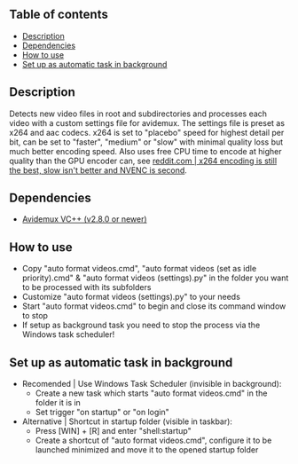 ## Table of contents
* [Description](#description)
* [Dependencies](#dependencies)
* [How to use](#how-to-use)
* [Set up as automatic task in background](#set-up-as-automatic-task-in-background)


## Description
Detects new video files in root and subdirectories and processes each video with a custom settings file for avidemux. The settings file is preset as x264 and aac codecs. x264 is set to "placebo" speed for highest detail per bit, can be set to "faster", "medium" or "slow" with minimal quality loss but much better encoding speed. Also uses free CPU time to encode at higher quality than the GPU encoder can, see [reddit.com | x264 encoding is still the best, slow isn't better and NVENC is second](https://www.reddit.com/r/Twitch/comments/c8ec2h/guide_x264_encoding_is_still_the_best_slow_isnt/?rdt=38004).

## Dependencies
- [Avidemux VC++ (v2.8.0 or newer)](https://sourceforge.net/projects/avidemux/files/avidemux/2.8.1/Avidemux_2.8.1%20VC%2B%2B%2064bits.exe/download)

## How to use
- Copy "auto format videos.cmd", "auto format videos (set as idle priority).cmd" & "auto format videos (settings).py" in the folder you want to be processed with its subfolders
- Customize "auto format videos (settings).py" to your needs
- Start "auto format videos.cmd" to begin and close its command window to stop
- If setup as background task you need to stop the process via the Windows task scheduler!

## Set up as automatic task in background
- Recomended | Use Windows Task Scheduler (invisible in background):
  - Create a new task which starts "auto format videos.cmd" in the folder it is in
  - Set trigger "on startup" or "on login"
- Alternative | Shortcut in startup folder (visible in taskbar):
  - Press [WIN] + [R] and enter "shell:startup"
  - Create a shortcut of "auto format videos.cmd", configure it to be launched minimized and move it to the opened startup folder
